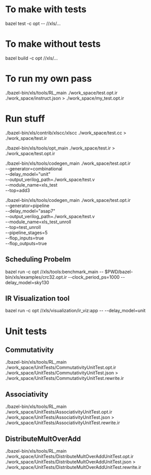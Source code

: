 # To make with tests

bazel test -c opt -- //xls/...

# To make without tests

bazel build -c opt //xls/...

# To run my own pass

./bazel-bin/xls/tools/RL_main ./work_space/test.opt.ir ./work_space/instruct.json > ./work_space/my_test.opt.ir


# Run stuff

./bazel-bin/xls/contrib/xlscc/xlscc ./work_space/test.cc > ./work_space/test.ir

./bazel-bin/xls/tools/opt_main ./work_space/test.ir > ./work_space/test.opt.ir

./bazel-bin/xls/tools/codegen_main ./work_space/test.opt.ir \
  --generator=combinational \
  --delay_model="unit" \
  --output_verilog_path=./work_space/test.v \
  --module_name=xls_test \
  --top=add3


 ./bazel-bin/xls/tools/codegen_main ./work_space/test.opt.ir \
  --generator=pipeline \
  --delay_model="asap7" \
  --output_verilog_path=./work_space/test.v \
  --module_name=xls_test_unroll \
  --top=test_unroll \
  --pipeline_stages=5 \
  --flop_inputs=true \
  --flop_outputs=true

## Scheduling Probelm

bazel run -c opt //xls/tools:benchmark_main -- $PWD/bazel-bin/xls/examples/crc32.opt.ir --clock_period_ps=1000 --delay_model=sky130

## IR Visualization tool

bazel run -c opt //xls/visualization/ir_viz:app -- --delay_model=unit


# Unit tests

## Commutativity

./bazel-bin/xls/tools/RL_main ./work_space/UnitTests/CommutativityUnitTest.opt.ir ./work_space/UnitTests/CommutativityUnitTest.json > ./work_space/UnitTests/CommutativityUnitTest.rewrite.ir

## Associativity

./bazel-bin/xls/tools/RL_main ./work_space/UnitTests/AssociativityUnitTest.opt.ir ./work_space/UnitTests/AssociativityUnitTest.json > ./work_space/UnitTests/AssociativityUnitTest.rewrite.ir

## DistributeMultOverAdd

./bazel-bin/xls/tools/RL_main ./work_space/UnitTests/DistributeMultOverAddUnitTest.opt.ir ./work_space/UnitTests/DistributeMultOverAddUnitTest.json > ./work_space/UnitTests/DistributeMultOverAddUnitTest.rewrite.ir